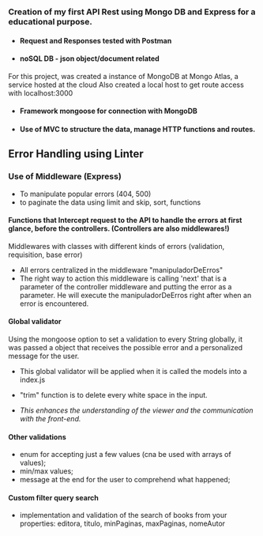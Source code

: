 ### Creation of my first API Rest using Mongo DB and Express for a educational purpose.

- #### Request and Responses tested with Postman

- #### noSQL DB - json object/document related

For this project, was created a instance of MongoDB at Mongo Atlas, a service hosted at the cloud
Also created a local host to get route access with localhost:3000

- #### Framework mongoose for connection with MongoDB

- #### Use of MVC to structure the data, manage HTTP functions and routes.

## Error Handling using Linter

### Use of Middleware (Express)

- To manipulate popular errors (404, 500)
- to paginate the data using limit and skip, sort, functions

#### Functions that Intercept request to the API to handle the errors at first glance, before the controllers. (Controllers are also middlewares!)

Middlewares with classes with different kinds of errors (validation, requisition, base error)

- All errors centralized in the middleware "manipuladorDeErros"
- The right way to action this middleware is calling 'next' that is a parameter of the controller middleware and putting the error as a parameter. He will execute the manipuladorDeErros right after when an error is encountered.

#### Global validator

Using the mongoose option to set a validation to every String globally, it was passed a object that receives the possible error and a personalized message for the user.

- This global validator will be applied when it is called the models into a index.js
- "trim" function is to delete every white space in the input.

- _This enhances the understanding of the viewer and the communication with the front-end._

#### Other validations

- enum for accepting just a few values (cna be used with arrays of values);
- min/max values;
- message at the end for the user to comprehend what happened;

#### Custom filter query search

- implementation and validation of the search of books from your properties: editora, titulo, minPaginas, maxPaginas, nomeAutor
